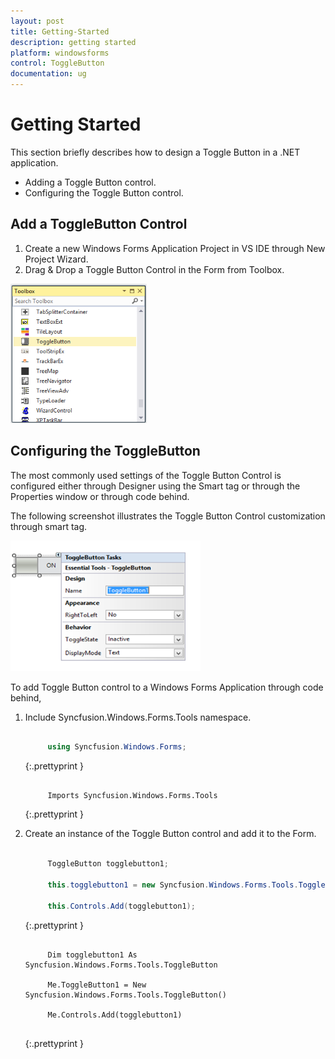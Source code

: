 ```yaml
---
layout: post
title: Getting-Started
description: getting started 
platform: windowsforms
control: ToggleButton 
documentation: ug
---
```


# Getting Started 

This section briefly describes how to design a Toggle Button in a .NET application.

* Adding a Toggle Button control.
* Configuring the Toggle Button control.
## Add a ToggleButton Control

1. Create a new Windows Forms Application Project in VS IDE through New Project Wizard.
2. Drag & Drop a Toggle Button Control in the Form from Toolbox.

![](Getting-Started_images/Getting-Started_img1.png)



## Configuring the ToggleButton

The most commonly used settings of the Toggle Button Control is configured either through Designer using the Smart tag or through the Properties window or through code behind.

The following screenshot illustrates the Toggle Button Control customization through smart tag.

![](Getting-Started_images/Getting-Started_img2.png)



To add Toggle Button control to a Windows Forms Application through code behind,

1. Include Syncfusion.Windows.Forms.Tools namespace.

   ~~~ cs

		using Syncfusion.Windows.Forms;


   ~~~
   {:.prettyprint }
   
   ~~~ vbnet

		Imports Syncfusion.Windows.Forms.Tools

   ~~~
   {:.prettyprint }

2. Create an instance of the Toggle Button control and add it to the Form.

   ~~~ cs

		ToggleButton togglebutton1;

		this.togglebutton1 = new Syncfusion.Windows.Forms.Tools.ToggleButton();

		this.Controls.Add(togglebutton1);

   ~~~
   {:.prettyprint }

   ~~~ vbnet

		Dim togglebutton1 As Syncfusion.Windows.Forms.Tools.ToggleButton

		Me.ToggleButton1 = New Syncfusion.Windows.Forms.Tools.ToggleButton()

		Me.Controls.Add(togglebutton1)


   ~~~
   {:.prettyprint }
